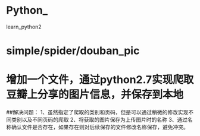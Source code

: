 # Python_
learn_python2

# simple/spider/douban_pic
# 增加一个文件，通过python2.7实现爬取豆瓣上分享的图片信息，并保存到本地
##解决问题：
1、虽然指定了爬取的类别和页码，但是可以通过稍微的修改实现不同类别以及不同页码的爬取
2、将获取的图片保存为上传图片时的名称
3、通过名称确认文件是否存在，如果存在则对后续保存的文件修改名称保存，避免冲突。
